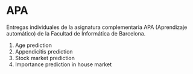 # APA
Entregas individuales de la asignatura complementaria APA (Aprendizaje automático) de la Facultad de Informática de Barcelona.
1. Age prediction
2. Appendicitis prediction
3. Stock market prediction
4. Importance prediction in house market
